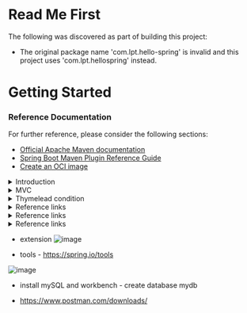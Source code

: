 # Read Me First
The following was discovered as part of building this project:

* The original package name 'com.lpt.hello-spring' is invalid and this project uses 'com.lpt.hellospring' instead.

# Getting Started

### Reference Documentation
For further reference, please consider the following sections:

* [Official Apache Maven documentation](https://maven.apache.org/guides/index.html)
* [Spring Boot Maven Plugin Reference Guide](https://docs.spring.io/spring-boot/docs/2.7.2/maven-plugin/reference/html/)
* [Create an OCI image](https://docs.spring.io/spring-boot/docs/2.7.2/maven-plugin/reference/html/#build-image)


<details>
<summary>Introduction</summary>
<br>
  
![](i/20220815120030.png)  

![](i/20220815120332.png)  

![](i/20220815120414.png)  

![](i/20220815120440.png)  

![](i/20220815120531.png)  
![](i/20220815120610.png)  
![](i/20220815120627.png)  

- run the maven project
![](i/20220815120843.png)  

![](i/20220815120946.png)  

![](i/20220815121144.png)  

> mvn clean spring-boot:run
> ./mvnw clean spring-boot:run
> 
![](i/20220815121333.png)  

![](i/20220815121440.png)  
![](i/20220815121454.png)  
</details>

<details>
<summary>MVC</summary>
<br>

  
- Client - Server  model for request/response
![](i/20220815122328.png)  

- adding HTTP dependency
- https://mvnrepository.com/
  
![](i/20220815134156.png)  

![](i/20220815134324.png)  

![](i/20220815135236.png)  


- add HTML boiler plate extension
  ![](i/20220815134757.png)  

- change default port
  
  ![](i/20220815135119.png)  

- MVC
<img width="955" alt="image" src="https://user-images.githubusercontent.com/75510135/184746862-70727b5d-1cb3-4954-a4a6-fbdde3d8b029.png">

<img width="955" alt="image" src="https://user-images.githubusercontent.com/75510135/184747207-71a585c4-a7e5-41c9-809d-d284590e1e6f.png">


<img width="955" alt="image" src="https://user-images.githubusercontent.com/75510135/184747580-bcf0a282-2713-45a0-b62a-d0b1b6de3082.png">


- Annotation
<img width="955" alt="image" src="https://user-images.githubusercontent.com/75510135/184748496-635b4a11-65f1-416c-883f-d45d6701b63b.png">


<img width="955" alt="image" src="https://user-images.githubusercontent.com/75510135/184748660-1ff07080-b4af-4e12-9a8a-fdf49abba35c.png">


<img width="955" alt="image" src="https://user-images.githubusercontent.com/75510135/184749074-f6d538b4-f080-486f-943f-431e5bcd8a82.png">


- Get request(via Controller class)
<img width="955" alt="image" src="https://user-images.githubusercontent.com/75510135/184750678-7d74c528-4d37-445a-be3c-a3acc21f8997.png">


<img width="955" alt="image" src="https://user-images.githubusercontent.com/75510135/184751095-04d12afe-8fab-42ae-9012-4a8992559130.png">


<img width="955" alt="image" src="https://user-images.githubusercontent.com/75510135/184751384-cc0dbf8e-53d6-48a4-8acd-fe19dbf0d5b9.png">

<img width="1009" alt="image" src="https://user-images.githubusercontent.com/75510135/184751659-b337713c-d627-4dc7-bd5f-c1274d8ca42b.png">

- Recap
<img width="1009" alt="image" src="https://user-images.githubusercontent.com/75510135/184752952-e4b74e13-7f99-4cc2-bde7-cc8c9ba421b1.png">

<img width="1009" alt="image" src="https://user-images.githubusercontent.com/75510135/184753069-39517374-7688-4a82-adab-9cb31249dfdd.png">

<img width="1009" alt="image" src="https://user-images.githubusercontent.com/75510135/184753420-3ab8718b-e82a-4b09-ad19-e73c6757e96b.png">

  - Model
  <img width="923" alt="image" src="https://user-images.githubusercontent.com/75510135/184817813-873ace07-9f93-4e6d-b9e2-e694906741b6.png">

  <img width="923" alt="image" src="https://user-images.githubusercontent.com/75510135/184818004-c6b0399f-8414-43b5-9fea-8a22f4e1fd6b.png">

<img width="923" alt="image" src="https://user-images.githubusercontent.com/75510135/184818242-dddc7e05-9d5d-4adf-9bdd-5c5a575f85db.png">
  
  - call model
  <img width="923" alt="image" src="https://user-images.githubusercontent.com/75510135/184818355-ba84af41-e8a7-4680-9821-eb35adaba01f.png">

  <img width="923" alt="image" src="https://user-images.githubusercontent.com/75510135/184819622-ff268cf8-f1d3-44f6-9068-861ec7695cee.png">

  - create model class
  <img width="923" alt="image" src="https://user-images.githubusercontent.com/75510135/184819742-761af167-8d61-4396-a264-d51d99f2484c.png">

  <img width="949" alt="image" src="https://user-images.githubusercontent.com/75510135/184819906-405e218c-333f-44d3-ad04-2be414868f19.png">

  <img width="949" alt="image" src="https://user-images.githubusercontent.com/75510135/184820040-a85c3060-cfb5-4ff5-991d-4a4d89f989fb.png">

  <img width="949" alt="image" src="https://user-images.githubusercontent.com/75510135/184820948-10ea4280-ffe6-48f8-baa8-ec18f8393133.png">

  <img width="949" alt="image" src="https://user-images.githubusercontent.com/75510135/184821066-409850fd-b78b-43e8-a22a-8e5ac78a982b.png">

  - add model attribute
  <img width="949" alt="image" src="https://user-images.githubusercontent.com/75510135/184821260-2dd38616-6df8-45d1-bde9-3d8311e5e4d6.png">

  <img width="949" alt="image" src="https://user-images.githubusercontent.com/75510135/184821350-3de420dc-da8c-4ac3-88db-78a56d430e24.png">

  - Testing
 <img width="1015" alt="image" src="https://user-images.githubusercontent.com/75510135/184822764-712721b4-76fe-4acb-9697-81b5e74fe9ca.png">
  
  <img width="1015" alt="image" src="https://user-images.githubusercontent.com/75510135/184823175-c2bac99c-6dcd-4d02-b66a-906031064a48.png">

  - Thymleaf => to merge model into view
  
  <img width="1015" alt="image" src="https://user-images.githubusercontent.com/75510135/184824796-6a0669fb-2435-4152-9271-63ffbc2bc807.png">

  <img width="1015" alt="image" src="https://user-images.githubusercontent.com/75510135/184824916-6db04adf-5a84-4fb3-af23-d8cb9295d803.png">

  <img width="1015" alt="image" src="https://user-images.githubusercontent.com/75510135/184825065-9a03fbfd-596c-4203-8be8-16ccaa038cc9.png">

  <img width="1015" alt="image" src="https://user-images.githubusercontent.com/75510135/184825200-66209d23-d861-4acd-b13b-6fe8da901e1c.png">

  <img width="1015" alt="image" src="https://user-images.githubusercontent.com/75510135/184825272-062df160-22ae-4e4f-8a30-ddf3508f97e4.png">

  <img width="923" alt="image" src="https://user-images.githubusercontent.com/75510135/184825383-d33dfa29-b505-4fec-8a05-cc99618513c2.png">

  - practically
  <img width="923" alt="image" src="https://user-images.githubusercontent.com/75510135/184825481-0b3e8f03-40a2-4e84-990e-2c1c5e5248d1.png">

  <img width="923" alt="image" src="https://user-images.githubusercontent.com/75510135/184825676-3a295b50-07a0-4974-b6e6-760ed3d82374.png">

  <img width="923" alt="image" src="https://user-images.githubusercontent.com/75510135/184825704-6c5f39f1-2877-494c-9caa-4d1053b76cb6.png">

  <img width="923" alt="image" src="https://user-images.githubusercontent.com/75510135/184825886-fd9fc024-5d3f-4663-ba4b-b28d5aaa3f3f.png">

  <img width="923" alt="image" src="https://user-images.githubusercontent.com/75510135/184826486-e8f49ffb-dcc8-40cc-98d1-d012677076f9.png">

  <img width="923" alt="image" src="https://user-images.githubusercontent.com/75510135/184826441-1b9dc440-529f-48ea-a63d-75c0e4bdcb35.png">

  - selection
  <img width="923" alt="image" src="https://user-images.githubusercontent.com/75510135/184836195-eed94568-05be-49cb-8d78-41a20254ad54.png">

  <img width="923" alt="image" src="https://user-images.githubusercontent.com/75510135/184836300-3faecbbc-0fbb-4a41-9c76-8b4396edf99d.png">
 <img width="923" alt="image" src="https://user-images.githubusercontent.com/75510135/184836724-8a8895ab-674a-435a-b12f-21c1d5780d84.png">

  
  
</details>

<details>
<summary>Thymelead condition</summary>
<br>

  <img width="761" alt="image" src="https://user-images.githubusercontent.com/75510135/185034412-9a808d98-79a6-49d2-905c-75025a9b80c3.png">

  
  <img width="917" alt="image" src="https://user-images.githubusercontent.com/75510135/185034499-ec112365-9fce-4a44-8e78-51ecc1a88a27.png">

  
  
</details>

<details>
<summary>Reference links</summary>
<br>

  
</details>

<details>
<summary>Reference links</summary>
<br>

  
</details>

<details>
<summary>Reference links</summary>
<br>

  
</details>

- extension
  <img width="949" alt="image" src="https://user-images.githubusercontent.com/75510135/184820138-0c750b63-df3b-426f-9e04-83824bd625ef.png">

- tools - https://spring.io/tools
<img width="917" alt="image" src="https://user-images.githubusercontent.com/75510135/185040373-e0197b4e-39e9-4d96-b01f-a439077cd3f0.png">

- install mySQL and workbench - create database mydb

- https://www.postman.com/downloads/

